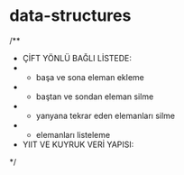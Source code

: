 # data-structures
/**
 *  ÇİFT YÖNLÜ BAĞLI LİSTEDE:
 * - başa ve sona eleman ekleme
 * - baştan ve sondan eleman silme 
 * - yanyana tekrar eden elemanları silme
 * - elemanları listeleme
 *  YIIT VE KUYRUK VERİ YAPISI:
 
 */


